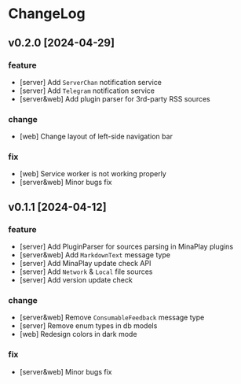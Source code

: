 # ChangeLog

## v0.2.0 [2024-04-29]

### feature

- [server] Add `ServerChan` notification service
- [server] Add `Telegram` notification service
- [server&web] Add plugin parser for 3rd-party RSS sources

### change

- [web] Change layout of left-side navigation bar

### fix

- [web] Service worker is not working properly
- [server&web] Minor bugs fix


## v0.1.1 [2024-04-12]

### feature

- [server] Add PluginParser for sources parsing in MinaPlay plugins
- [server&web] Add `MarkdownText` message type
- [server] Add MinaPlay update check API
- [server] Add `Network` & `Local` file sources
- [server] Add version update check

### change

- [server&web] Remove `ConsumableFeedback` message type
- [server] Remove enum types in db models
- [web] Redesign colors in dark mode

### fix

- [server&web] Minor bugs fix
